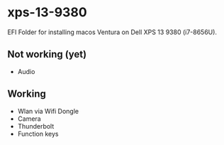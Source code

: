 # xps-13-9380

EFI Folder for installing macos Ventura on Dell XPS 13 9380 (i7-8656U).

## Not working (yet)

* Audio

## Working

* Wlan via Wifi Dongle 
* Camera
* Thunderbolt
* Function keys
